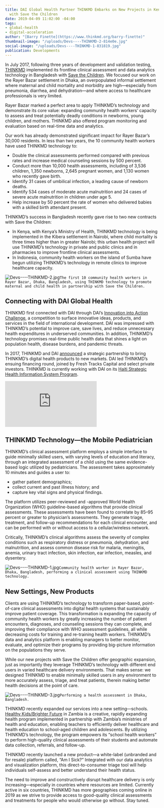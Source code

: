```yaml
---
title: DAI Global Health Partner THINKMD Embarks on New Projects in Kenya and Indonesia
  with Save the Children
date: 2019-04-09 11:02:00 -04:00
tags:
- global-health
- digital-acceleration
author: "[Barry Finette](https://www.thinkmd.org/barry-finette)"
thumbnail-image: "/uploads/Devs----THINKMD-2-814e0e.jpg"
social-image: "/uploads/Devs----THINKMD-1-831819.jpg"
publication: Developments
---
```


In July 2017, following three years of development and validation testing, [THINKMD](http://www.thinkmd.org/) implemented its frontline clinical assessment and data analytics technology in Bangladesh with [Save the Children](https://bangladesh.savethechildren.net/). We focused our work on the Rayer Bazar settlement in Dhaka, an overpopulated informal settlement where maternal and child mortality and morbidity are high—especially from pneumonia, diarrhea, and dehydration—and where access to healthcare professionals is very limited.

Rayer Bazar marked a perfect area to apply THINKMD’s technology and demonstrate its core value: expanding community health workers’ capacity to assess and treat potentially deadly conditions in newborns, young children, and mothers. THINKMD also offered program monitoring and evaluation based on real-time data and analytics.

Our work has already demonstrated significant impact for Rayer Bazar’s 30,000 residents. In less than two years, the 10 community health workers have used THINKMD technology to:

* Double the clinical assessments performed compared with previous rates and increase medical counseling sessions by 500 percent.
* Conduct more than 10,000 health assessments, including of 3,536 children, 1,350 newborns, 2,645 pregnant women, and 1,130 women who recently gave birth.
* Identify 31 cases of umbilical infection, a leading cause of newborn deaths.
* Identify 534 cases of moderate acute malnutrition and 24 cases of severe acute malnutrition in children under age 5.
* Help increase by 50 percent the rate of women who delivered babies with a skilled birth attendant present.

THINKMD’s success in Bangladesh recently gave rise to two new contracts with Save the Children:

* In Kenya, with Kenya’s Ministry of Health, THINKMD technology is being implemented in the Kibera settlement in Nairobi, where child mortality is three times higher than in greater Nairobi; this urban health project will use THINKMD’s technology in private and public clinics and in pharmacies to improve frontline clinical assessments.
* In Indonesia, community health workers on the island of Sumba have begun utilizing THINKMD’s technology in remote clinics to improve healthcare capacity.

![Devs----THINKMD-2.jpg](/uploads/Devs----THINKMD-2.jpg)`The first 10 community health workers in Rayer Bazar, Dhaka, Bangladesh, using THINKMD technology to promote maternal and child health in partnership with Save the Children.`

## Connecting with DAI Global Health

THINKMD first connected with DAI through DAI’s [Innovation into Action Challenge](https://www.dai.com/news/innovation-action-challenge-winners-chosen), a competition to surface innovative ideas, products, and services in the field of international development. DAI was impressed with THINKMD’s potential to improve care, save lives, and reduce unnecessary health expenditures in underserved communities. In addition, THINKMD’s technology promises real-time public health data that shines a light on population health, disease burdens, and pandemic threats.

In 2017, THINKMD and DAI [announced](https://www.dai.com/news/dai-invests-in-thinkmds-clinical-assessment-technology) a strategic partnership to bring THINKMD’s digital health products to new markets. DAI led THINKMD’s ensuing financing round, joined by Fresh Tracks Capital and select private investors. THINKMD is currently working with DAI on its [Haiti Strategic Health Information System Program](https://www.dai.com/our-work/projects/haiti-strategic-health-information-system-his-program).

<iframe src="https://player.vimeo.com/video/293217023" frameborder="0" allowfullscreen></iframe>

## THINKMD Technology—the Mobile Pediatrician

THINKMD’s clinical assessment platform employs a simple interface to guide minimally skilled users, with varying levels of education and literacy, through an integrated assessment of a child using the same evidence-based logic utilized by pediatricians. The assessment takes approximately 10 minutes and guides a user to:

* gather patient demographics;
* collect current and past illness history; and
* capture key vital signs and physical findings.

The platform utilizes peer-reviewed and -approved World Health Organization (WHO) guideline-based algorithms that provide clinical assessments. These assessments have been found to correlate by 85–95 percent or greater to physician’s assessments. They generate triage, treatment, and follow-up recommendations for each clinical encounter, and can be performed with or without access to a cellular/wireless network.

Critically, THINKMD’s clinical algorithms assess the severity of complex conditions such as respiratory distress or pneumonia, dehydration, and malnutrition, and assess common disease risk for malaria, meningitis, anemia, urinary tract infection, skin infection, ear infection, measles, and dysentery.

![Devs----THINKMD-1.jpg](/uploads/Devs----THINKMD-1.jpg)`Community health worker in Rayer Bazar, Dhaka, Bangladesh, performing a clinical assessment using THINKMD technology.`

## New Settings, New Products

Clients are using THINKMD’s technology to transform paper-based, point-of-care clinical assessments into digital health systems that sustainably improve patient coverage. This transformation is expanding the capacity of community health workers by greatly increasing the number of patient encounters, diagnoses, and counseling sessions they can complete, and improving their compliance with WHO assessment guidelines, all while decreasing costs for training and re-training health workers. THINKMD’s data and analytics platform is enabling managers to better monitor, evaluate, and optimize their programs by providing big-picture information on the populations they serve.

While our new projects with Save the Children offer geographic expansion, just as importantly they leverage THINKMD’s technology with different end users in varied healthcare delivery environments. That makes sense: we designed THINKMD to enable minimally skilled users in any environment to more accurately assess, triage, and treat patients, therein making better health decisions at the point of care.

![Devs----THINKMD-3.jpg](/uploads/Devs----THINKMD-3.jpg)`Performing a health assessment in Dhaka, Bangladesh.`

THINKMD recently expanded our services into a new setting—schools. [Healthy Kids/Brighter Future](https://nam03.safelinks.protection.outlook.com/?url=https%3A%2F%2Fwww.healthykidsbrighterfuture.org%2F&data=01%7C01%7CChuck_Coon%40dai.com%7C71467e3e64a142323bb408d6bdf67bf9%7C7107113de20b4c20a4ce553cabbf686d%7C0&sdata=ZA6F11k90i%2FJ9enCEPmCBYOPwMgivj9udHbFvylNeCY%3D&reserved=0) in Zambia is a creative, rapidly expanding health program implemented in partnership with Zambia’s ministries of health and education, enabling teachers to efficiently deliver healthcare and health education to school-aged children and adolescents. By utilizing THINKMD’s technology, the program empowers its “school health workers” to perform high-quality clinical assessments of their students and automate data collection, referrals, and follow-up.

THINKMD recently launched a new product—a white-label (unbranded and for resale) platform called, “Am I Sick?” Integrated with our data analytics and visualization platform, this direct-to-consumer triage tool will help individuals self-assess and better understand their health status.

The need to improve and constructively disrupt healthcare delivery is only increasing—especially in countries where resources are limited. Currently active in six countries, THINKMD has more geographies coming online in 2019 as we strive to provide access to good-quality clinical assessments and treatments for people who would otherwise go without. Stay tuned.